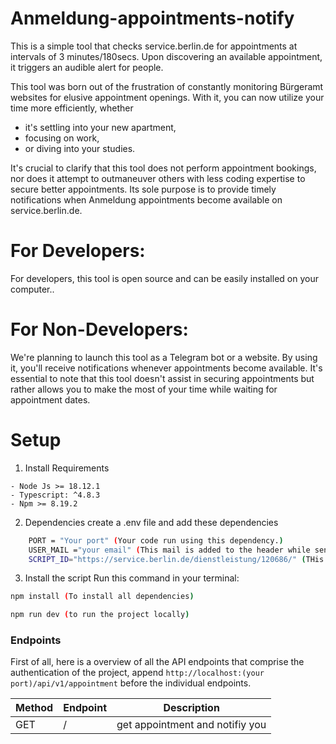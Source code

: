# Anmeldung-appointments-notify

This is a simple tool that checks service.berlin.de for appointments at intervals of 3 minutes/180secs. Upon discovering an available appointment, it triggers an audible alert for people.

This tool was born out of the frustration of constantly monitoring Bürgeramt websites for elusive appointment openings. With it, you can now utilize your time more efficiently, whether

- it's settling into your new apartment,
- focusing on work,
- or diving into your studies.

It's crucial to clarify that this tool does not perform appointment bookings, nor does it attempt to outmaneuver others with less coding expertise to secure better appointments. Its sole purpose is to provide timely notifications when Anmeldung appointments become available on service.berlin.de.

# For Developers:

For developers, this tool is open source and can be easily installed on your computer..

# For Non-Developers:

We're planning to launch this tool as a Telegram bot or a website. By using it, you'll receive notifications whenever appointments become available. It's essential to note that this tool doesn't assist in securing appointments but rather allows you to make the most of your time while waiting for appointment dates.

# Setup

1. Install Requirements

```
- Node Js >= 18.12.1
- Typescript: ^4.8.3
- Npm >= 8.19.2
```

2. Dependencies
   create a .env file and add these dependencies

```bash
    PORT = "Your port" (Your code run using this dependency.)
    USER_MAIL ="your email" (This mail is added to the header while sending request to the service.berlin.de site)
    SCRIPT_ID="https://service.berlin.de/dienstleistung/120686/" (THis should also be added to the headers while sending request.)
```

3.  Install the script
    Run this command in your terminal:

```bash
npm install (To install all dependencies)

npm run dev (to run the project locally)

```

### Endpoints

First of all, here is a overview of all the API endpoints that comprise the authentication of the project, append `http://localhost:(your port)/api/v1/appointment` before the individual endpoints.

| Method | Endpoint | Description                     |
| ------ | -------- | ------------------------------- |
| GET    | /        | get appointment and notifiy you |
